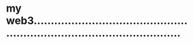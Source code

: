 # my web3................................................................................................
